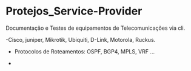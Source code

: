 # Protejos_Service-Provider
Documentação e Testes de equipamentos de Telecomunicações via cli.

-Cisco, juniper, Mikrotik, Ubiquiti, D-Link, Motorola, Ruckus.

* Protocolos de Roteamentos: OSPF, BGP4, MPLS, VRF ...

*  
